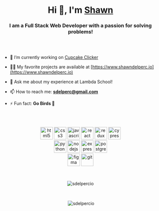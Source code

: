 <h1 align="center">Hi 👋, I'm <a href="https://linkedin.com/in/shawn-delpercio" target="blank">Shawn</a></h1>
<h3 align="center">I am a Full Stack Web Developer with a passion for solving problems!</h3>
<br><br>

- 🔭 I’m currently working on [Cupcake Clicker](https://github.com/sdelpercio/cupcake-clicker)

- 👨‍💻 My favorite projects are available at [https://www.shawndelperc.io](https://www.shawndelperc.io)

- 💬 Ask me about my experience at Lambda School!

- 📫 How to reach me: **sdelperc@gmail.com**

- ⚡ Fun fact: **Go Birds 🦅**

<br><br>
<p align="center">
  <img src="https://devicons.github.io/devicon/devicon.git/icons/html5/html5-original-wordmark.svg" alt="html5" width="40" height="40"/>
  <img src="https://devicons.github.io/devicon/devicon.git/icons/css3/css3-original-wordmark.svg" alt="css3" width="40" height="40"/>
  <img src="https://devicons.github.io/devicon/devicon.git/icons/javascript/javascript-original.svg" alt="javascript" width="40" height="40"/>
  <img src="https://devicons.github.io/devicon/devicon.git/icons/react/react-original-wordmark.svg" alt="react" width="40" height="40"/>
  <img src="https://devicons.github.io/devicon/devicon.git/icons/redux/redux-original.svg" alt="redux" width="40" height="40"/>
  <img src="https://raw.githubusercontent.com/simple-icons/simple-icons/6e46ec1fc23b60c8fd0d2f2ff46db82e16dbd75f/icons/cypress.svg" alt="cypress" width="40" height="40"/>
  <br>
  <img src="https://devicons.github.io/devicon/devicon.git/icons/python/python-original.svg" alt="python" width="40" height="40"/>
  <img src="https://devicons.github.io/devicon/devicon.git/icons/nodejs/nodejs-original-wordmark.svg" alt="nodejs" width="40" height="40"/>
  <img src="https://devicons.github.io/devicon/devicon.git/icons/express/express-original-wordmark.svg" alt="express" width="40" height="40"/> 
  <img src="https://devicons.github.io/devicon/devicon.git/icons/postgresql/postgresql-original-wordmark.svg" alt="postgresql" width="40" height="40"/>
  <br>
  <img src="https://www.vectorlogo.zone/logos/figma/figma-icon.svg" alt="figma" width="40" height="40"/> 
  <img src="https://www.vectorlogo.zone/logos/git-scm/git-scm-icon.svg" alt="git" width="40" height="40"/> 
</p>
<br>
<p align="center"><img align="center" src="https://github-readme-stats.vercel.app/api/top-langs/?username=sdelpercio&layout=compact" alt="sdelpercio" /></p>
<br>
<p align="center">&nbsp;<img align="center" src="https://github-readme-stats.vercel.app/api?username=sdelpercio&show_icons=true" alt="sdelpercio" /></p>

